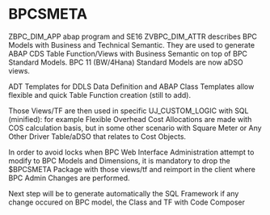 # BPCSMETA

ZBPC_DIM_APP abap program and SE16 ZVBPC_DIM_ATTR describes BPC Models with Business and Technical Semantic.
They are used to generate ABAP CDS Table Function/Views with Business Semantic on top of BPC Standard Models. 
BPC 11 (BW/4Hana) Standard Models are now aDSO views.

ADT Templates for DDLS Data Definition and ABAP Class Templates allow flexible and quick Table Function creation
(still to add).

Those Views/TF are then used in specific UJ_CUSTOM_LOGIC with SQL (minified): for example Flexible Overhead Cost Allocations are made with COS calculation basis, but in some other scenario with Square Meter or Any Other Driver Table/aDSO that relates to Cost Objects.

In order to avoid locks when BPC Web Interface Administration attempt to modify to BPC Models and Dimensions, it is mandatory to drop the $BPCSMETA Package with those views/tf and reimport in the client where BPC Admin Changes are performed.

Next step will be to generate automatically the SQL Framework if any change occured on BPC model, the Class and TF with Code Composer
